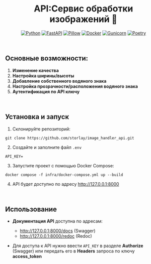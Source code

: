 <h1 align="center">API:Сервис обработки изображений 🎇</h1>

<div align="center">

[![Python](https://img.shields.io/badge/python-3670A0?style=for-the-badge&logo=python&logoColor=ffdd54)](https://www.python.org/)
[![FastAPI](https://img.shields.io/badge/fastapi-009688?style=for-the-badge&logo=fastapi&logoColor=white)](https://fastapi.tiangolo.com/)
[![Pillow](https://img.shields.io/badge/pillow-11557C?style=for-the-badge&logo=python&logoColor=white)](https://python-pillow.org/)
[![Docker](https://img.shields.io/badge/docker-2496ED?style=for-the-badge&logo=docker&logoColor=white)](https://www.docker.com/)
[![Gunicorn](https://img.shields.io/badge/gunicorn-499848?style=for-the-badge&logo=gunicorn&logoColor=white)](https://gunicorn.org/)
[![Poetry](https://img.shields.io/badge/poetry-60A5FA?style=for-the-badge&logo=poetry&logoColor=white)](https://python-poetry.org/)


</div>
<br>

## Основные возможности:
1. **Изменение качества**
2. **Настройка ширины/высоты**
3. **Добавление собственного водяного знака**
4. **Настройка прозрачности/расположения водяного знака**
5. **Аутентификация по API ключу**

<br>

## Установка и запуск

1. Склонируйте репозиторий:

```
git clone https://github.com/storlay/image_handler_api.git
```

2. Создайте и заполните файл `.env`

```
API_KEY=
```

3. Запустите проект с помощью Docker Compose:

```
docker compose -f infra/docker-compose.yml up --build 
```

4. API будет доступно по адресу http://127.0.0.1:8000

<br>

## Использование

- **Документация API** доступна по адресам:
    - http://127.0.0.1:8000/docs (Swagger)
    - http://127.0.0.1:8000/redoc (Redoc)

- Для доступа к API нужно ввести `API_KEY` в разделе **Authorize** (Swagger) или передать его в **Headers** запроса по ключу **access_token**